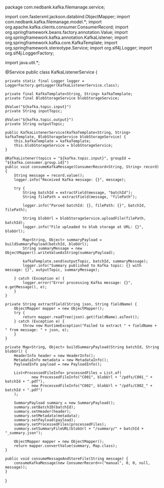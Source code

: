 package com.nedbank.kafka.filemanage.service;

import com.fasterxml.jackson.databind.ObjectMapper;
import com.nedbank.kafka.filemanage.model.*;
import org.apache.kafka.clients.consumer.ConsumerRecord;
import org.springframework.beans.factory.annotation.Value;
import org.springframework.kafka.annotation.KafkaListener;
import org.springframework.kafka.core.KafkaTemplate;
import org.springframework.stereotype.Service;
import org.slf4j.Logger;
import org.slf4j.LoggerFactory;

import java.util.*;

@Service
public class KafkaListenerService {

    private static final Logger logger = LoggerFactory.getLogger(KafkaListenerService.class);

    private final KafkaTemplate<String, String> kafkaTemplate;
    private final BlobStorageService blobStorageService;

    @Value("${kafka.topic.input}")
    private String inputTopic;

    @Value("${kafka.topic.output}")
    private String outputTopic;

    public KafkaListenerService(KafkaTemplate<String, String> kafkaTemplate, BlobStorageService blobStorageService) {
        this.kafkaTemplate = kafkaTemplate;
        this.blobStorageService = blobStorageService;
    }

    @KafkaListener(topics = "${kafka.topic.input}", groupId = "${kafka.consumer.group.id}")
    public void consumeKafkaMessage(ConsumerRecord<String, String> record) {
        String message = record.value();
        logger.info("Received Kafka message: {}", message);

        try {
            String batchId = extractField(message, "batchId");
            String filePath = extractField(message, "filePath");

            logger.info("Parsed batchId: {}, filePath: {}", batchId, filePath);

            String blobUrl = blobStorageService.uploadFile(filePath, batchId);
            logger.info("File uploaded to blob storage at URL: {}", blobUrl);

            Map<String, Object> summaryPayload = buildSummaryPayload(batchId, blobUrl);
            String summaryMessage = new ObjectMapper().writeValueAsString(summaryPayload);

            kafkaTemplate.send(outputTopic, batchId, summaryMessage);
            logger.info("Summary published to Kafka topic: {} with message: {}", outputTopic, summaryMessage);

        } catch (Exception e) {
            logger.error("Error processing Kafka message: {}", e.getMessage(), e);
        }
    }

    private String extractField(String json, String fieldName) {
        ObjectMapper mapper = new ObjectMapper();
        try {
            return mapper.readTree(json).get(fieldName).asText();
        } catch (Exception e) {
            throw new RuntimeException("Failed to extract " + fieldName + " from message: " + json, e);
        }
    }

    private Map<String, Object> buildSummaryPayload(String batchId, String blobUrl) {
        HeaderInfo header = new HeaderInfo();
        MetadataInfo metadata = new MetadataInfo();
        PayloadInfo payload = new PayloadInfo();

        List<ProcessedFileInfo> processedFiles = List.of(
                new ProcessedFileInfo("C001", blobUrl + "/pdfs/C001_" + batchId + ".pdf"),
                new ProcessedFileInfo("C002", blobUrl + "/pdfs/C002_" + batchId + ".pdf")
        );

        SummaryPayload summary = new SummaryPayload();
        summary.setBatchID(batchId);
        summary.setHeader(header);
        summary.setMetadata(metadata);
        summary.setPayload(payload);
        summary.setProcessedFiles(processedFiles);
        summary.setSummaryFileURL(blobUrl + "/summary/" + batchId + "_summary.json");

        ObjectMapper mapper = new ObjectMapper();
        return mapper.convertValue(summary, Map.class);
    }

    public void consumeMessageAndStoreFile(String message) {
        consumeKafkaMessage(new ConsumerRecord<>("manual", 0, 0, null, message));
    }
}
